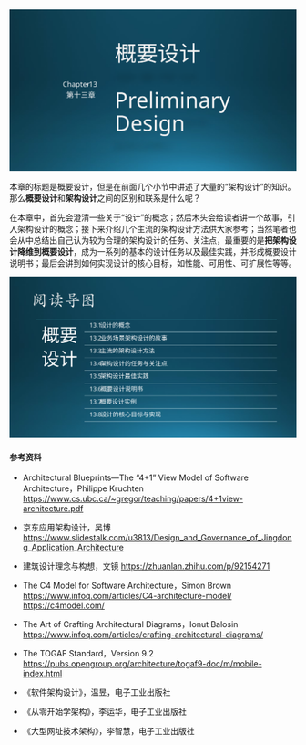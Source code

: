 

<img src="img/Slide1.SVG"/>

本章的标题是概要设计，但是在前面几个小节中讲述了大量的“架构设计”的知识。那么**概要设计**和**架构设计**之间的区别和联系是什么呢？

在本章中，首先会澄清一些关于“设计”的概念；然后木头会给读者讲一个故事，引入架构设计的概念；接下来介绍几个主流的架构设计方法供大家参考；当然笔者也会从中总结出自己认为较为合理的架构设计的任务、关注点，最重要的是**把架构设计降维到概要设计**，成为一系列的基本的设计任务以及最佳实践，并形成概要设计说明书；最后会讲到如何实现设计的核心目标，如性能、可用性、可扩展性等等。

<img src="img/Slide2.SVG"/>


#### 参考资料

- Architectural Blueprints—The “4+1” View Model of Software Architecture，Philippe Kruchten
  https://www.cs.ubc.ca/~gregor/teaching/papers/4+1view-architecture.pdf

- 京东应用架构设计，吴博
  https://www.slidestalk.com/u3813/Design_and_Governance_of_Jingdong_Application_Architecture

- 建筑设计理念与构想，文镜
  https://zhuanlan.zhihu.com/p/92154271

- The C4 Model for Software Architecture，Simon Brown
  https://www.infoq.com/articles/C4-architecture-model/
  https://c4model.com/

- The Art of Crafting Architectural Diagrams，Ionut Balosin
  https://www.infoq.com/articles/crafting-architectural-diagrams/

- The TOGAF Standard，Version 9.2
  https://pubs.opengroup.org/architecture/togaf9-doc/m/mobile-index.html

- 《软件架构设计》，温昱，电子工业出版社

- 《从零开始学架构》，李运华，电子工业出版社

- 《大型网址技术架构》，李智慧，电子工业出版社
